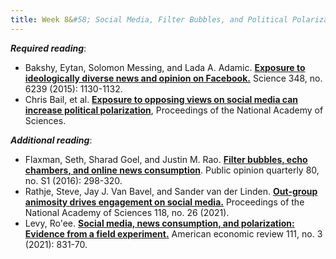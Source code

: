 ```yaml
---
title: Week 8&#58; Social Media, Filter Bubbles, and Political Polarization
---
```


***Required reading***:

- Bakshy, Eytan, Solomon Messing, and Lada A. Adamic. [**Exposure to ideologically diverse news and opinion on Facebook.**](https://science.sciencemag.org/content/348/6239/1130) Science 348, no. 6239 (2015): 1130-1132.
- Chris Bail, et al. [**Exposure to opposing views on social media can increase political polarization**](https://www.pnas.org/content/115/37/9216), Proceedings of the National Academy of Sciences.

***Additional reading***:

- Flaxman, Seth, Sharad Goel, and Justin M. Rao. [**Filter bubbles, echo chambers, and online news consumption**](https://academic-oup-com.ezproxy.bgu.ac.il/poq/article/80/S1/298/2223402). Public opinion quarterly 80, no. S1 (2016): 298-320.
- Rathje, Steve, Jay J. Van Bavel, and Sander van der Linden. [**Out-group animosity drives engagement on social media.**](https://www-pnas-org.ezproxy.bgu.ac.il/content/118/26/e2024292118) Proceedings of the National Academy of Sciences 118, no. 26 (2021).
- Levy, Ro'ee. [**Social media, news consumption, and polarization: Evidence from a field experiment.**](https://pubs-aeaweb-org.ezproxy.bgu.ac.il/doi/pdfplus/10.1257/aer.20191777) American economic review 111, no. 3 (2021): 831-70.

